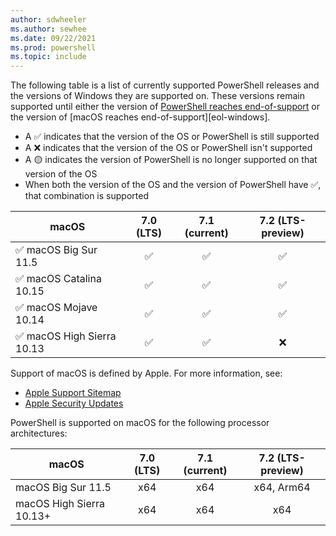 ```yaml
---
author: sdwheeler
ms.author: sewhee
ms.date: 09/22/2021
ms.prod: powershell
ms.topic: include
---
```

The following table is a list of currently supported PowerShell releases and the versions of
Windows they are supported on. These versions remain supported until either the version of
[PowerShell reaches end-of-support][lifecycle] or the version of
[macOS reaches end-of-support][eol-windows].

- A &#x2705; indicates that the version of the OS or PowerShell is still supported
- A &#x274c; indicates that the version of the OS or PowerShell isn't supported
- A &#x1f7e1; indicates the version of PowerShell is no longer supported on that version of the OS
- When both the version of the OS and the version of PowerShell have &#x2705;, that combination is
  supported

|              macOS               | 7.0 (LTS) | 7.1 (current) | 7.2 (LTS-preview) |
| -------------------------------- | :-------: | :-----------: | :---------------: |
| &#x2705; macOS Big Sur 11.5      | &#x2705;  |   &#x2705;    |     &#x2705;      |
| &#x2705; macOS Catalina 10.15    | &#x2705;  |   &#x2705;    |     &#x2705;      |
| &#x2705; macOS Mojave 10.14      | &#x2705;  |   &#x2705;    |     &#x2705;      |
| &#x2705; macOS High Sierra 10.13 | &#x2705;  |   &#x2705;    |     &#x274c;      |

Support of macOS is defined by Apple. For more information, see:

- [Apple Support Sitemap](https://support.apple.com/sitemap)
- [Apple Security Updates](https://support.apple.com/en-us/HT201222)

PowerShell is supported on macOS for the following processor architectures:

|          macOS           | 7.0 (LTS) | 7.1 (current) | 7.2 (LTS-preview) |
| ------------------------ | :-------: | :-----------: | :---------------: |
| macOS Big Sur 11.5       |    x64    |      x64      |    x64, Arm64     |
| macOS High Sierra 10.13+ |    x64    |      x64      |        x64        |

[lifecycle]: /powershell/scripting/install/powershell-support-lifecycle
